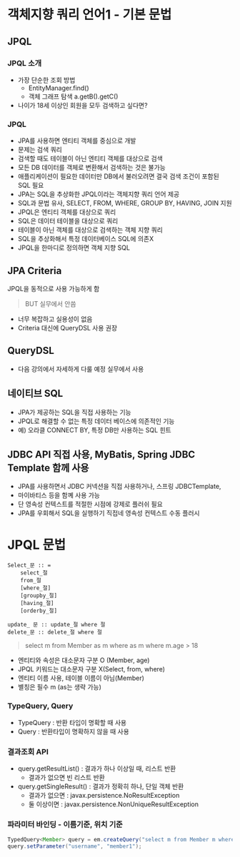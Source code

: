 # 객체지향 쿼리 언어1 - 기본 문법
## JPQL

### JPQL 소개
- 가장 단순한 조회 방법
  - EntityManager.find()
  - 객체 그래프 탐색 a.getB().getC()
- 나이가 18세 이상인 회원을 모두 검색하고 싶다면?

### JPQL
- JPA를 사용하면 엔티티 객체를 중심으로 개발
- 문제는 검색 쿼리
- 검색할 때도 테이블이 아닌 엔티티 객체를 대상으로 검색
- 모든 DB 데이터를 객체로 변환해서 검색하는 것은 불가능
- 애플리케이션이 필요한 데이터만 DB에서 불러오려면 결국 검색 조건이 포함된 SQL 필요
- JPA는 SQL을 추상화한 JPQL이라는 객체지향 쿼리 언어 제공
- SQL과 문법 유사, SELECT, FROM, WHERE, GROUP BY, HAVING, JOIN 지원
- JPQL은 엔티티 객체를 대상으로 쿼리
- SQL은 데이터 테이블을 대상으로 쿼리
- 테이블이 아닌 객체를 대상으로 검색하는 객체 지향 쿼리
- SQL을 추상화해서 특정 데이터베이스 SQL에 의존X
- JPQL을 한마디로 정의하면 객체 지향 SQL

## JPA Criteria
JPQL을 동적으로 사용 가능하게 함
> BUT 실무에서 안씀
- 너무 복잡하고 실용성이 없음
- Criteria 대신에 QueryDSL 사용 권장

## QueryDSL
- 다음 강의에서 자세하게 다룰 예정 실무에서 사용

## 네이티브 SQL
- JPA가 제공하는 SQL을 직접 사용하는 기능
- JPQL로 해결할 수 없는 특정 데이터 베이스에 의존적인 기능
- 예) 오라클 CONNECT BY, 특정 DB만 사용하는 SQL 힌트

## JDBC API 직접 사용, MyBatis, Spring JDBC Template 함께 사용
- JPA를 사용하면서 JDBC 커넥션을 직접 사용하거나, 스프링 JDBCTemplate,
- 마이바티스 등을 함꼐 사용 가능
- 단 영속성 컨텍스트를 적절한 시점에 강제로 플러쉬 필요
- JPA를 우회해서 SQL을 실행하기 직접네 영속성 컨텍스트 수동 플러시

# JPQL 문법
```asciidoc
Select_문 :: =
    select_절
    from_절
    [where_절]
    [groupby_절]
    [having_절]
    [orderby_절]

update_ 문 :: update_절 where 절
delete_문 :: delete_절 where 절
```
> select m from Member as m where as m where m.age > 18
- 엔티티와 속성은 대소문자 구분 O (Member, age)
- JPQL 키워드는 대소문자 구분 X(Select, from, where)
- 엔티티 이름 사용, 테이블 이름이 아님(Member)
- 별칭은 필수 m (as는 생략 가능)

### TypeQuery, Query
- TypeQuery : 반환 타입이 명확할 때 사용
- Query : 반환타입이 명확하지 않을 때 사용

### 결과조회 API
- query.getResultList() : 결과가 하나 이상일 때, 리스트 반환
  - 결과가 없으면 빈 리스트 반환
- query.getSingleResult() : 결과가 정확히 하나, 단일 객체 반환
  - 결과가 없으면 : javax.persistence.NoResultException
  - 둘 이상이면 : javax.persistence.NonUniqueResultException


### 파라미터 바인딩 - 이름기준, 위치 기준

```java
TypedQuery<Member> query = em.createQuery("select m from Member m where m.username = :username", Member.class);
query.setParameter("username", "member1");
```






















